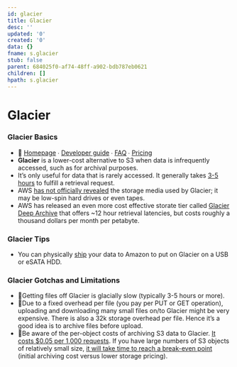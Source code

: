 ```yaml
---
id: glacier
title: Glacier
desc: ''
updated: '0'
created: '0'
data: {}
fname: s.glacier
stub: false
parent: 684025f0-af74-48ff-a902-bdb787eb0621
children: []
hpath: s.glacier
---
```

# Glacier

### Glacier Basics

- 📒 [Homepage](https://aws.amazon.com/glacier/) ∙ [Developer guide](http://docs.aws.amazon.com/amazonglacier/latest/dev/) ∙ [FAQ](https://aws.amazon.com/glacier/faqs/) ∙ [Pricing](https://aws.amazon.com/glacier/pricing/)
- **Glacier** is a lower-cost alternative to S3 when data is infrequently accessed, such as for archival purposes.
- It’s only useful for data that is rarely accessed. It generally takes [3-5 hours](https://aws.amazon.com/glacier/faqs/#dataretrievals) to fulfill a retrieval request.
- AWS [has not officially revealed](https://en.wikipedia.org/wiki/Amazon_Glacier#Storage) the storage media used by Glacier; it may be low-spin hard drives or even tapes.
- AWS has released an even more cost effective storate tier called [Glacier Deep Archive](https://aws.amazon.com/blogs/aws/new-amazon-s3-storage-class-glacier-deep-archive/) that offers ~12 hour retrieval latencies, but costs roughly a thousand dollars per month per petabyte.

### Glacier Tips

- You can physically [ship](https://aws.amazon.com/blogs/aws/send-us-that-data/) your data to Amazon to put on Glacier on a USB or eSATA HDD.

### Glacier Gotchas and Limitations

- 🔸Getting files off Glacier is glacially slow (typically 3-5 hours or more).
- 🔸Due to a fixed overhead per file (you pay per PUT or GET operation), uploading and downloading many small files on/to Glacier might be very expensive. There is also a 32k storage overhead per file. Hence it’s a good idea is to archive files before upload.
- 💸Be aware of the per-object costs of archiving S3 data to Glacier. [It costs $0.05 per 1,000 requests](https://aws.amazon.com/s3/pricing/). If you have large numbers of S3 objects of relatively small size, [it will take time to reach a break-even point](https://alestic.com/2012/12/s3-glacier-costs/) (initial archiving cost versus lower storage pricing).

